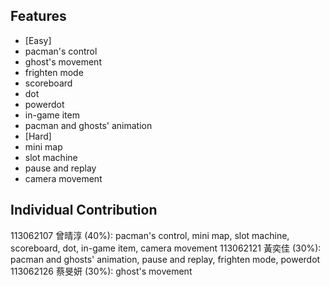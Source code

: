## Features
- [Easy]
- pacman's control
- ghost's movement
- frighten mode
- scoreboard
- dot
- powerdot
- in-game item
- pacman and ghosts' animation
- [Hard]
- mini map
- slot machine
- pause and replay
- camera movement
## Individual Contribution
113062107 曾晴淳 (40%): pacman's control, mini map, slot machine, scoreboard, dot, in-game item, camera movement
113062121 黃奕佳 (30%): pacman and ghosts' animation, pause and replay, frighten mode, powerdot
113062126 蔡旻妍 (30%): ghost's movement